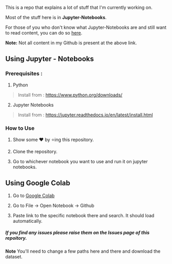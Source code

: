 This is a repo that explains a lot of stuff that I'm currently working on. 

Most of the stuff here is in  **Jupyter-Notebooks**.

For those of you who don't know what Jupyter-Notebooks are and still want to read content, you can do so [here](https://rohitmidha23.github.io/Introduction-to-Pandas/). 

**Note:** 
Not all content in my Github is present at the above link.

## Using Jupyter - Notebooks
### Prerequisites : 
1. Python 

> Install from : https://www.python.org/downloads/

2. Jupyter Notebooks 

> Install from : https://jupyter.readthedocs.io/en/latest/install.html

### How to Use
1. Show some :heart: by :star:ing this repository. 

2. Clone the repository. 
 
3. Go to whichever notebook you want to use and run it on jupyter notebooks. 

## Using Google Colab 

1. Go to [Google Colab](https://colab.research.google.com)

2. Go to File -> Open Notebook -> Github 

3. Paste link to the specific notebook there and search. It should load automatically. 

##### If you find any issues please raise them on the Issues page of this repoitory. 

**Note** You'll need to change a few paths here and there and download the dataset. 


